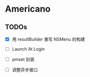 # Americano

## TODOs

- [x] 用 resultBuilder 重写 NSMenu 的构建
- [ ] Launch At Login
- [ ] pmset 封装
- [ ] 调整异步接口


